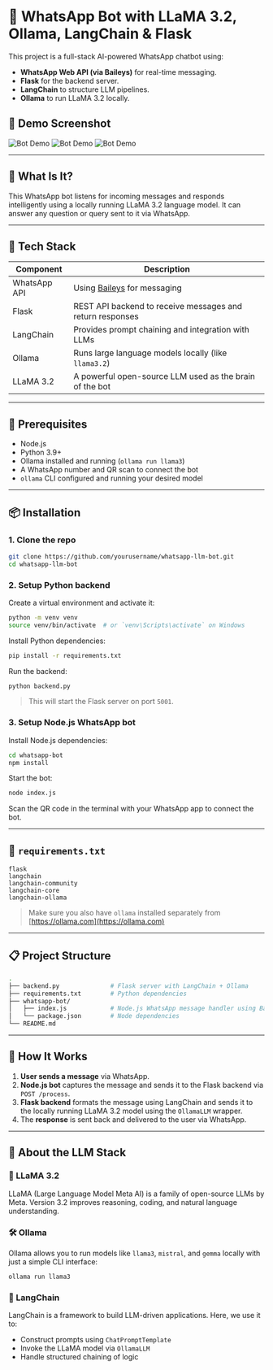 # 🤖 WhatsApp Bot with LLaMA 3.2, Ollama, LangChain & Flask

This project is a full-stack AI-powered WhatsApp chatbot using:

* **WhatsApp Web API (via Baileys)** for real-time messaging.
* **Flask** for the backend server.
* **LangChain** to structure LLM pipelines.
* **Ollama** to run LLaMA 3.2 locally.

## 📸 Demo Screenshot

![Bot Demo](screenshots/1.jpg)
![Bot Demo](screenshots/2.jpg)
![Bot Demo](screenshots/3.jpg)

---

## 🧪 What Is It?

This WhatsApp bot listens for incoming messages and responds intelligently using a locally running LLaMA 3.2 language model. It can answer any question or query sent to it via WhatsApp.

---

## 🧰 Tech Stack

| Component    | Description                                                              |
| ------------ | ------------------------------------------------------------------------ |
| WhatsApp API | Using [Baileys](https://github.com/WhiskeySockets/Baileys) for messaging |
| Flask        | REST API backend to receive messages and return responses                |
| LangChain    | Provides prompt chaining and integration with LLMs                       |
| Ollama       | Runs large language models locally (like `llama3.2`)                     |
| LLaMA 3.2    | A powerful open-source LLM used as the brain of the bot                  |

---

## 🧪 Prerequisites

* Node.js
* Python 3.9+
* Ollama installed and running (`ollama run llama3`)
* A WhatsApp number and QR scan to connect the bot
* `ollama` CLI configured and running your desired model

---

## 📦 Installation

### 1. Clone the repo

```bash
git clone https://github.com/yourusername/whatsapp-llm-bot.git
cd whatsapp-llm-bot
```

### 2. Setup Python backend

Create a virtual environment and activate it:

```bash
python -m venv venv
source venv/bin/activate  # or `venv\Scripts\activate` on Windows
```

Install Python dependencies:

```bash
pip install -r requirements.txt
```

Run the backend:

```bash
python backend.py
```

> This will start the Flask server on port `5001`.

### 3. Setup Node.js WhatsApp bot

Install Node.js dependencies:

```bash
cd whatsapp-bot
npm install
```

Start the bot:

```bash
node index.js
```

Scan the QR code in the terminal with your WhatsApp app to connect the bot.

---

## 📜 `requirements.txt`

```text
flask
langchain
langchain-community
langchain-core
langchain-ollama
```

> Make sure you also have `ollama` installed separately from [https://ollama.com](https://ollama.com)

---

## 📋 Project Structure

```bash
.
├── backend.py              # Flask server with LangChain + Ollama
├── requirements.txt        # Python dependencies
├── whatsapp-bot/
│   ├── index.js            # Node.js WhatsApp message handler using Baileys
│   └── package.json        # Node dependencies
└── README.md
```

---

## 🔧 How It Works

1. **User sends a message** via WhatsApp.
2. **Node.js bot** captures the message and sends it to the Flask backend via `POST /process`.
3. **Flask backend** formats the message using LangChain and sends it to the locally running LLaMA 3.2 model using the `OllamaLLM` wrapper.
4. The **response** is sent back and delivered to the user via WhatsApp.

---

## 🧬 About the LLM Stack

### 🦙 LLaMA 3.2

LLaMA (Large Language Model Meta AI) is a family of open-source LLMs by Meta. Version 3.2 improves reasoning, coding, and natural language understanding.

### 🛠️ Ollama

Ollama allows you to run models like `llama3`, `mistral`, and `gemma` locally with just a simple CLI interface:

```bash
ollama run llama3
```

### 🔗 LangChain

LangChain is a framework to build LLM-driven applications. Here, we use it to:

* Construct prompts using `ChatPromptTemplate`
* Invoke the LLaMA model via `OllamaLLM`
* Handle structured chaining of logic
